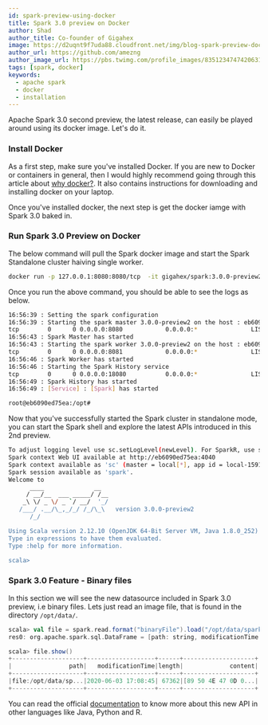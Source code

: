 ```yaml
---
id: spark-preview-using-docker
title: Spark 3.0 preview on Docker
author: Shad
author_title: Co-founder of Gigahex
image: https://d2uqnt9f7uda88.cloudfront.net/img/blog-spark-preview-docker-2.png
author_url: https://github.com/amezng
author_image_url: https://pbs.twimg.com/profile_images/835123474742063105/N3Qkp_r__400x400.jpg
tags: [spark, docker]
keywords:
  - apache spark
  - docker
  - installation
---
```


Apache Spark 3.0 second preview, the latest release, can easily be played around using its docker image. Let's do it.

<!--truncate-->

### Install Docker

As a first step, make sure you've installed Docker. If you are new to Docker or containers in general, then I would highly recommend going through this article about [why docker?](https://www.docker.com/why-docker). It also contains instructions for downloading and installing docker on your laptop.

Once you've installed docker, the next step is get the docker iamge with Spark 3.0 baked in.

### Run Spark 3.0 Preview on Docker

The below command will pull the Spark docker image and start the Spark Standalone cluster haiving single worker.

```sh
docker run -p 127.0.0.1:8080:8080/tcp  -it gigahex/spark:3.0.0-preview2
```

Once you run the above command, you should be able to see the logs as below.

```sh
16:56:39 : Setting the spark configuration
16:56:39 : Starting the spark master 3.0.0-preview2 on the host : eb6090ed75ea
tcp        0      0 0.0.0.0:8080            0.0.0.0:*               LISTEN      0          121188     14/java
16:56:43 : Spark Master has started
16:56:43 : Starting the spark worker 3.0.0-preview2 on the host : eb6090ed75ea
tcp        0      0 0.0.0.0:8081            0.0.0.0:*               LISTEN      0          120377     106/java
16:56:46 : Spark Worker has started
16:56:46 : Starting the Spark History service
tcp        0      0 0.0.0.0:18080           0.0.0.0:*               LISTEN      0          121757     207/java
16:56:49 : Spark History has started
16:56:49 : [Service] : [Spark] has started

root@eb6090ed75ea:/opt#
```

Now that you've successfully started the Spark cluster in standalone mode, you can start the Spark shell and explore the latest APIs introduced in this 2nd preview.

```bash
To adjust logging level use sc.setLogLevel(newLevel). For SparkR, use setLogLevel(newLevel).
Spark context Web UI available at http://eb6090ed75ea:4040
Spark context available as 'sc' (master = local[*], app id = local-1591203933397).
Spark session available as 'spark'.
Welcome to
      ____              __
     / __/__  ___ _____/ /__
    _\ \/ _ \/ _ `/ __/  '_/
   /___/ .__/\_,_/_/ /_/\_\   version 3.0.0-preview2
      /_/

Using Scala version 2.12.10 (OpenJDK 64-Bit Server VM, Java 1.8.0_252)
Type in expressions to have them evaluated.
Type :help for more information.

scala>
```

### Spark 3.0 Feature - Binary files

In this section we will see the new datasource included in Spark 3.0 preview, i.e binary files. Lets just read an image file, that is found in the directory
`/opt/data/`.

```scala
scala> val file = spark.read.format("binaryFile").load("/opt/data/spark-logo.png")
res0: org.apache.spark.sql.DataFrame = [path: string, modificationTime: timestamp ... 2 more fields]

scala> file.show()
+--------------------+-------------------+------+--------------------+
|                path|   modificationTime|length|             content|
+--------------------+-------------------+------+--------------------+
|file:/opt/data/sp...|2020-06-03 17:08:45| 67362|[89 50 4E 47 0D 0...|
+--------------------+-------------------+------+--------------------+

```

You can read the official [documentation](https://spark.apache.org/docs/3.0.0-preview/sql-data-sources-binaryFile.html) to know more about this new API in other languages like Java, Python and R.
